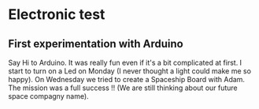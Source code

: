 <h1>Electronic test</h1>
<h2>First experimentation with Arduino</h2>

 <p>Say Hi to Arduino. It was really fun even if it's a bit complicated at first. I start to turn on a Led on Monday (I never thought a light could make me so happy). On Wednesday we tried to create a Spaceship Board with Adam. The mission was a full success !! (We are still thinking about our future space compagny name).</p>
